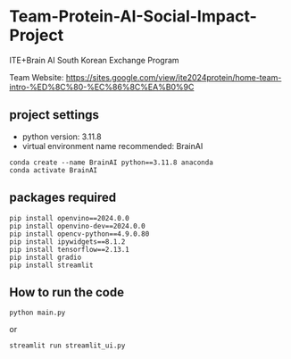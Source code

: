# Team-Protein-AI-Social-Impact-Project
ITE+Brain AI South Korean Exchange Program

Team Website: https://sites.google.com/view/ite2024protein/home-team-intro-%ED%8C%80-%EC%86%8C%EA%B0%9C

## project settings
- python version: 3.11.8
- virtual environment name recommended: BrainAI
```
conda create --name BrainAI python==3.11.8 anaconda
conda activate BrainAI
```

## packages required
```
pip install openvino==2024.0.0
pip install openvino-dev==2024.0.0
pip install opencv-python==4.9.0.80
pip install ipywidgets==8.1.2
pip install tensorflow==2.13.1
pip install gradio
pip install streamlit
```

## How to run the code
```
python main.py
```
or 
```
streamlit run streamlit_ui.py
```
